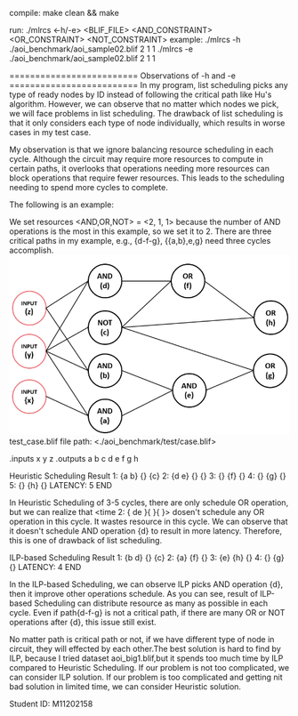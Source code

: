 compile:
    make clean && make

run:
    ./mlrcs <-h/-e> <BLIF_FILE> <AND_CONSTRAINT> <OR_CONSTRAINT> <NOT_CONSTRAINT>
    example:
         ./mlrcs -h ./aoi_benchmark/aoi_sample02.blif 2 1 1
         ./mlrcs -e ./aoi_benchmark/aoi_sample02.blif 2 1 1

========================= Observations of -h and -e =========================
In my program, list scheduling picks any type of ready nodes by ID instead of following the critical path like Hu's algorithm. However, we can observe that no matter which nodes we pick, we will face problems in list scheduling. The drawback of list scheduling is that it only considers each type of node individually, which results in worse cases in my test case.

My observation is that we ignore balancing resource scheduling in each cycle. Although the circuit may require more resources to compute in certain paths, it overlooks that operations needing more resources can block operations that require fewer resources. This leads to the scheduling needing to spend more cycles to complete.

The following is an example:

We set resources <AND,OR,NOT> = <2, 1, 1> because the number of AND operations is the most in this example, so we set it to 2.
There are three critical paths in my example, e.g., {d-f-g}, {{a,b},e,g} need three cycles accomplish.
![alt text](image-1.png)
test_case.blif file path: <./aoi_benchmark/test/case.blif>

.inputs x y z
.outputs a b c d e f g h

Heuristic Scheduling Result
1: {a b} {} {c} 
2: {d e} {} {} 
3: {} {f} {} 
4: {} {g} {} 
5: {} {h} {} 
LATENCY: 5
END


In Heuristic Scheduling of 3-5 cycles, there are only schedule OR operation,
but we can realize that <time 2: { de }{  }{  }> dosen't schedule any OR operation in this cycle. It wastes resource in this cycle.
We can observe that it doesn't schedule AND operation {d} to result in more latency.
Therefore, this is one of drawback of list scheduling.  

ILP-based Scheduling Result
1: {b d} {} {c} 
2: {a} {f} {} 
3: {e} {h} {} 
4: {} {g} {} 
LATENCY: 4
END

In the ILP-based Scheduling, we can observe ILP picks AND operation {d}, then it improve other operations schedule.
As you can see, result of ILP-based Scheduling can distribute resource as many as possible in each cycle.
Even if path{d-f-g} is not a critical path, if there are many OR or NOT operations after {d}, this issue still exist.

<Conclusion>
No matter path is critical path or not, if we have different type of node in circuit, they will effected by each other.The best solution is hard to find by ILP, because I tried dataset aoi_big1.blif,but it spends too much time by ILP compared to Heuristic Scheduling.
If our problem is not too complicated, we can consider ILP solution.
If our problem is too complicated and getting nit bad solution in limited time, we can consider Heuristic solution.


Student ID: M11202158
